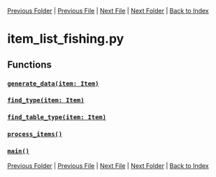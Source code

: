 [Previous Folder](../item_article.md) | [Previous File](item_list_fire_source.md) | [Next File](item_list_fluid_container.md) | [Next Folder](../../lists/attachment_list.md) | [Back to Index](../../../index.md)

# item_list_fishing.py

## Functions

### [`generate_data(item: Item)`](https://github.com/Vaileasys/pz-wiki_parser/blob/main/scripts/items/lists/item_list_fishing.py#L12)
### [`find_type(item: Item)`](https://github.com/Vaileasys/pz-wiki_parser/blob/main/scripts/items/lists/item_list_fishing.py#L44)
### [`find_table_type(item: Item)`](https://github.com/Vaileasys/pz-wiki_parser/blob/main/scripts/items/lists/item_list_fishing.py#L70)
### [`process_items()`](https://github.com/Vaileasys/pz-wiki_parser/blob/main/scripts/items/lists/item_list_fishing.py#L77)
### [`main()`](https://github.com/Vaileasys/pz-wiki_parser/blob/main/scripts/items/lists/item_list_fishing.py#L102)


[Previous Folder](../item_article.md) | [Previous File](item_list_fire_source.md) | [Next File](item_list_fluid_container.md) | [Next Folder](../../lists/attachment_list.md) | [Back to Index](../../../index.md)
